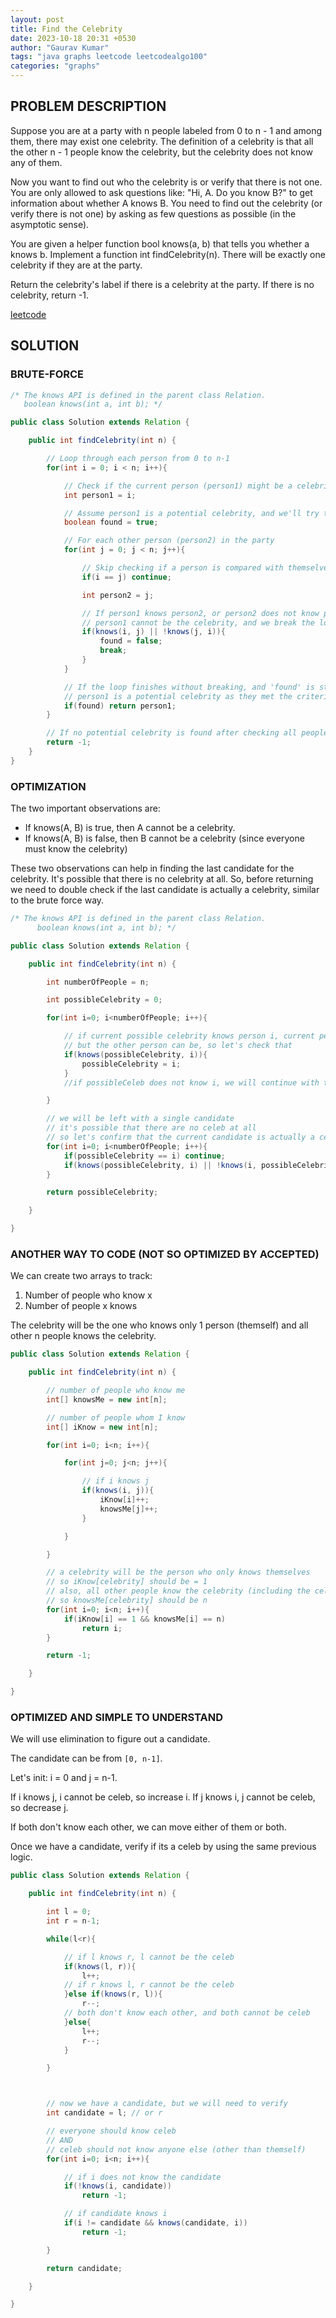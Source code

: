 ```yaml
---
layout: post
title: Find the Celebrity
date: 2023-10-18 20:31 +0530
author: "Gaurav Kumar"
tags: "java graphs leetcode leetcodealgo100"
categories: "graphs"
---
```


## PROBLEM DESCRIPTION

Suppose you are at a party with n people labeled from 0 to n - 1 and among them, there may exist one celebrity. The definition of a celebrity is that all the other n - 1 people know the celebrity, but the celebrity does not know any of them.

Now you want to find out who the celebrity is or verify that there is not one. You are only allowed to ask questions like: "Hi, A. Do you know B?" to get information about whether A knows B. You need to find out the celebrity (or verify there is not one) by asking as few questions as possible (in the asymptotic sense).

You are given a helper function bool knows(a, b) that tells you whether a knows b. Implement a function int findCelebrity(n). There will be exactly one celebrity if they are at the party.

Return the celebrity's label if there is a celebrity at the party. If there is no celebrity, return -1.

[leetcode](https://leetcode.com/problems/find-the-celebrity/)

## SOLUTION

### BRUTE-FORCE

```java
/* The knows API is defined in the parent class Relation.
   boolean knows(int a, int b); */

public class Solution extends Relation {

    public int findCelebrity(int n) {

        // Loop through each person from 0 to n-1
        for(int i = 0; i < n; i++){

            // Check if the current person (person1) might be a celebrity
            int person1 = i;

            // Assume person1 is a potential celebrity, and we'll try to verify it
            boolean found = true;

            // For each other person (person2) in the party
            for(int j = 0; j < n; j++){

                // Skip checking if a person is compared with themselves
                if(i == j) continue;

                int person2 = j;

                // If person1 knows person2, or person2 does not know person1,
                // person1 cannot be the celebrity, and we break the loop.
                if(knows(i, j) || !knows(j, i)){
                    found = false;
                    break;
                }
            }

            // If the loop finishes without breaking, and 'found' is still true,
            // person1 is a potential celebrity as they met the criteria.
            if(found) return person1;
        }

        // If no potential celebrity is found after checking all people, return -1.
        return -1;
    }
}
```

### OPTIMIZATION

The two important observations are:

- If knows(A, B) is true, then A cannot be a celebrity.
- If knows(A, B) is false, then B cannot be a celebrity (since everyone must know the celebrity)

These two observations can help in finding the last candidate for the celebrity. It's possible that there is no celebrity at all. So, before returning we need to double check if the last candidate is actually a celebrity, similar to the brute force way.

```java
/* The knows API is defined in the parent class Relation.
      boolean knows(int a, int b); */

public class Solution extends Relation {

    public int findCelebrity(int n) {

        int numberOfPeople = n;

        int possibleCelebrity = 0;

        for(int i=0; i<numberOfPeople; i++){

            // if current possible celebrity knows person i, current person cannot be a celeb
            // but the other person can be, so let's check that
            if(knows(possibleCelebrity, i)){
                possibleCelebrity = i;
            }
            //if possibleCeleb does not know i, we will continue with the current celeb only

        }

        // we will be left with a single candidate
        // it's possible that there are no celeb at all
        // so let's confirm that the current candidate is actually a celeb
        for(int i=0; i<numberOfPeople; i++){
            if(possibleCelebrity == i) continue;
            if(knows(possibleCelebrity, i) || !knows(i, possibleCelebrity)) return -1;
        }

        return possibleCelebrity;

    }

}
```

### ANOTHER WAY TO CODE (NOT SO OPTIMIZED BY ACCEPTED)

We can create two arrays to track:

1. Number of people who know x
2. Number of people x knows

The celebrity will be the one who knows only 1 person (themself) and all other n people knows the celebrity.

```java
public class Solution extends Relation {

    public int findCelebrity(int n) {

        // number of people who know me
        int[] knowsMe = new int[n];

        // number of people whom I know
        int[] iKnow = new int[n];

        for(int i=0; i<n; i++){

            for(int j=0; j<n; j++){

                // if i knows j
                if(knows(i, j)){
                    iKnow[i]++;
                    knowsMe[j]++;
                }

            }

        }

        // a celebrity will be the person who only knows themselves
        // so iKnow[celebrity] should be = 1
        // also, all other people know the celebrity (including the celebrity themself)
        // so knowsMe[celebrity] should be n
        for(int i=0; i<n; i++){
            if(iKnow[i] == 1 && knowsMe[i] == n)
                return i;
        }

        return -1;

    }

}
```

### OPTIMIZED AND SIMPLE TO UNDERSTAND

We will use elimination to figure out a candidate.

The candidate can be from `[0, n-1]`.

Let's init: i = 0 and j = n-1.

If i knows j, i cannot be celeb, so increase i.
If j knows i, j cannot be celeb, so decrease j.

If both don't know each other, we can move either of them or both.

Once we have a candidate, verify if its a celeb by using the same previous logic.

```java
public class Solution extends Relation {

    public int findCelebrity(int n) {

        int l = 0;
        int r = n-1;

        while(l<r){

            // if l knows r, l cannot be the celeb
            if(knows(l, r)){
                l++;
            // if r knows l, r cannot be the celeb
            }else if(knows(r, l)){
                r--;
            // both don't know each other, and both cannot be celeb
            }else{
                l++;
                r--;
            }

        }



        // now we have a candidate, but we will need to verify
        int candidate = l; // or r

        // everyone should know celeb
        // AND
        // celeb should not know anyone else (other than themself)
        for(int i=0; i<n; i++){

            // if i does not know the candidate
            if(!knows(i, candidate))
                return -1;

            // if candidate knows i
            if(i != candidate && knows(candidate, i))
                return -1;

        }

        return candidate;

    }

}
```
